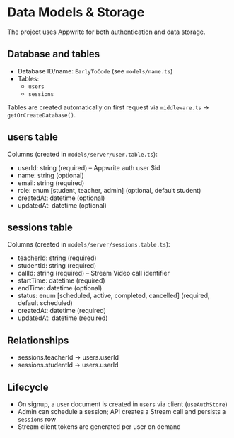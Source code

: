 # Data Models & Storage

The project uses Appwrite for both authentication and data storage.

## Database and tables
- Database ID/name: `EarlyToCode` (see `models/name.ts`)
- Tables:
  - `users`
  - `sessions`

Tables are created automatically on first request via `middleware.ts` -> `getOrCreateDatabase()`.

## users table
Columns (created in `models/server/user.table.ts`):
- userId: string (required) – Appwrite auth user $id
- name: string (optional)
- email: string (required)
- role: enum [student, teacher, admin] (optional, default student)
- createdAt: datetime (optional)
- updatedAt: datetime (optional)

## sessions table
Columns (created in `models/server/sessions.table.ts`):
- teacherId: string (required)
- studentId: string (required)
- callId: string (required) – Stream Video call identifier
- startTime: datetime (required)
- endTime: datetime (optional)
- status: enum [scheduled, active, completed, cancelled] (required, default scheduled)
- createdAt: datetime (required)
- updatedAt: datetime (required)

## Relationships
- sessions.teacherId -> users.userId
- sessions.studentId -> users.userId

## Lifecycle
- On signup, a user document is created in `users` via client (`useAuthStore`)
- Admin can schedule a session; API creates a Stream call and persists a `sessions` row
- Stream client tokens are generated per user on demand
